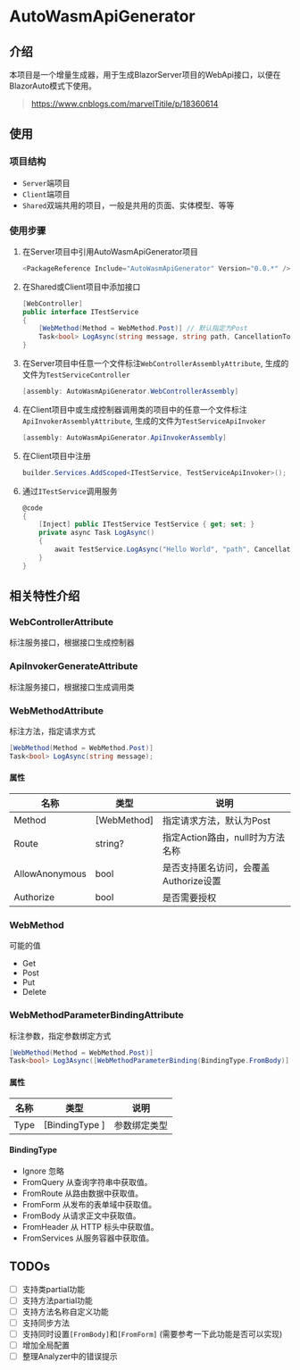 # AutoWasmApiGenerator

## 介绍

本项目是一个增量生成器，用于生成BlazorServer项目的WebApi接口，以便在BlazorAuto模式下使用。

> https://www.cnblogs.com/marvelTitile/p/18360614

## 使用

### 项目结构

+ `Server`端项目
+ `Client`端项目
+ `Shared`双端共用的项目，一般是共用的页面、实体模型、等等

### 使用步骤
1. 在Server项目中引用AutoWasmApiGenerator项目
	```csharp
	<PackageReference Include="AutoWasmApiGenerator" Version="0.0.*" />
	```
2. 在Shared或Client项目中添加接口
	```csharp
	[WebController]
	public interface ITestService
	{
		[WebMethod(Method = WebMethod.Post)] // 默认指定为Post
		Task<bool> LogAsync(string message, string path, CancellationToken token);
	}
	```
3. 在Server项目中任意一个文件标注`WebControllerAssemblyAttribute`, 生成的文件为`TestServiceController`
	```csharp
	[assembly: AutoWasmApiGenerator.WebControllerAssembly]
	```
4. 在Client项目中或生成控制器调用类的项目中的任意一个文件标注`ApiInvokerAssemblyAttribute`, 生成的文件为`TestServiceApiInvoker`
	```csharp
	[assembly: AutoWasmApiGenerator.ApiInvokerAssembly]
	```
5. 在Client项目中注册
	```csharp
	builder.Services.AddScoped<ITestService, TestServiceApiInvoker>();
	```
6. 通过`ITestService`调用服务
	```csharp
	@code 
	{
		[Inject] public ITestService TestService { get; set; }
		private async Task LogAsync()
		{
			await TestService.LogAsync("Hello World", "path", CancellationToken.None);
		}
	}
	```

## 相关特性介绍

### WebControllerAttribute

标注服务接口，根据接口生成控制器

### ApiInvokerGenerateAttribute

标注服务接口，根据接口生成调用类

### WebMethodAttribute

标注方法，指定请求方式

```csharp
[WebMethod(Method = WebMethod.Post)]
Task<bool> LogAsync(string message);
```

#### 属性

| 名称           | 类型      | 说明                   |
| -------------- | -------- | ---------------------- |
| Method         | [WebMethod] | 指定请求方法，默认为Post |
| Route          | string?  | 指定Action路由，null时为方法名称 |
| AllowAnonymous | bool     | 是否支持匿名访问，会覆盖Authorize设置 |
| Authorize      | bool     | 是否需要授权           |

### WebMethod

可能的值
+ Get
+ Post
+ Put
+ Delete

### WebMethodParameterBindingAttribute

标注参数，指定参数绑定方式

```csharp
[WebMethod(Method = WebMethod.Post)]
Task<bool> Log3Async([WebMethodParameterBinding(BindingType.FromBody)] string message, [WebMethodParameterBinding(BindingType.FromQuery)] string path,[WebMethodParameterBinding(BindingType.Ignore)] CancellationToken token);
```

#### 属性

| 名称           | 类型      | 说明                   |
| ------------- | -------- | ---------------------- |
| Type          | [BindingType ] | 参数绑定类型 |

#### BindingType
+ Ignore 忽略
+ FromQuery 从查询字符串中获取值。
+ FromRoute 从路由数据中获取值。
+ FromForm 从发布的表单域中获取值。
+ FromBody 从请求正文中获取值。
+ FromHeader 从 HTTP 标头中获取值。
+ FromServices 从服务容器中获取值。


## TODOs

- [ ] 支持类partial功能
- [ ] 支持方法partial功能
- [ ] 支持方法名称自定义功能
- [ ] 支持同步方法
- [ ] 支持同时设置`[FromBody]`和`[FromForm]` (需要参考一下此功能是否可以实现)
- [ ] 增加全局配置
- [ ] 整理Analyzer中的错误提示
